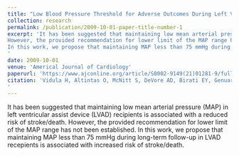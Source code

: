 ```yaml
---
title: "Low Blood Pressure Threshold for Adverse Outcomes During Left Ventricular Assist Device Support"
collection: research
permalink: /publication/2009-10-01-paper-title-number-1
excerpt: 'It has been suggested that maintaining low mean arterial pressure (MAP) in left ventricular assist device (LVAD) recipients is associated with a reduced risk of stroke/death.
However, the provided recommendation for lower limit of the MAP range has not been established.
In this work, we propose that maintaining MAP less than 75 mmHg during long-term follow-up in LVAD recepients is associated with increased risk of stroke/death.
'
date: 2009-10-01
venue: 'Americal Journal of Cardiology'
paperurl: 'https://www.ajconline.org/article/S0002-9149(21)01281-9/fulltext'
citation: 'Vidula H, Altintas O, McNitt S, DeVore AD, Birati EY, Genuardi MV, Sheikh FH, Polonsky B, Alexis JD, Gosev I, Bisognano JD, Kutyifa V, Seidmann A, Goldenberg I. Low Blood Pressure Threshold for Adverse Outcomes During Left Ventricular Assist Device Support. Am J Cardiol. 2022 Apr 15;169:78-85. doi: 10.1016/j.amjcard.2021.12.045. Epub 2022 Jan 19. PMID: 35063265.
'
---
```

It has been suggested that maintaining low mean arterial pressure (MAP) in left ventricular assist device (LVAD) recipients is associated with a reduced risk of stroke/death.
However, the provided recommendation for lower limit of the MAP range has not been established.
In this work, we propose that maintaining MAP less than 75 mmHg during long-term follow-up in LVAD recepients is associated with increased risk of stroke/death.


